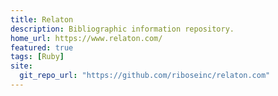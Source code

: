 ```yaml
---
title: Relaton
description: Bibliographic information repository.
home_url: https://www.relaton.com/
featured: true
tags: [Ruby]
site:
  git_repo_url: "https://github.com/riboseinc/relaton.com"
---
```


